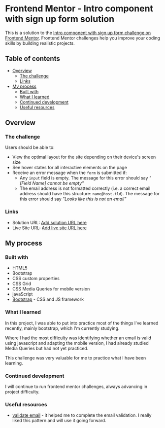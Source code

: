 # Frontend Mentor - Intro component with sign up form solution

This is a solution to the [Intro component with sign up form challenge on Frontend Mentor](https://www.frontendmentor.io/challenges/intro-component-with-signup-form-5cf91bd49edda32581d28fd1). Frontend Mentor challenges help you improve your coding skills by building realistic projects. 

## Table of contents

- [Overview](#overview)
  - [The challenge](#the-challenge)
  - [Links](#links)
- [My process](#my-process)
  - [Built with](#built-with)
  - [What I learned](#what-i-learned)
  - [Continued development](#continued-development)
  - [Useful resources](#useful-resources)

## Overview

### The challenge

Users should be able to:

- View the optimal layout for the site depending on their device's screen size
- See hover states for all interactive elements on the page
- Receive an error message when the `form` is submitted if:
  - Any `input` field is empty. The message for this error should say *"[Field Name] cannot be empty"*
  - The email address is not formatted correctly (i.e. a correct email address should have this structure: `name@host.tld`). The message for this error should say *"Looks like this is not an email"*

### Links

- Solution URL: [Add solution URL here](https://your-solution-url.com)
- Live Site URL: [Add live site URL here](https://your-live-site-url.com)

## My process

### Built with

- HTML5
- Bootstrap
- CSS custom properties
- CSS Grid
- CSS Media Queries for mobile version
- javaScript
- [Bootstrap](https://getbootstrap.com/) - CSS and JS framework

### What I learned

In this project, I was able to put into practice most of the things I've learned recently, mainly bootstrap, which I'm currently studying.

Where I had the most difficulty was identifying whether an email is valid using javascript and adapting the mobile version, I had already studied Media Queries but had not yet practiced.

This challenge was very valuable for me to practice what I have been learning.

### Continued development

I will continue to run frontend mentor challenges, always advancing in project difficulty.

### Useful resources

- [validate email](https://pt.stackoverflow.com/questions/1386/express%c3%a3o-regular-para-valida%c3%a7%c3%a3o-de-e-mail) - it helped me to complete the email validation. I really liked this pattern and will use it going forward.